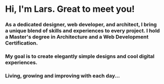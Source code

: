 # Hi, I'm Lars. Great to meet you!

### As a dedicated designer, web developer, and architect, I bring a unique blend of skills and experiences to every project. I hold a Master's degree in Architecture and a Web Development Certification.
### My goal is to create elegantly simple designs and cool digital experiences.


### Living, growing and improving with each day...

<!--
**CodeLars79/CodeLars79** is a ✨ _special_ ✨ repository because its `README.md` (this file) appears on your GitHub profile.

Here are some ideas to get you started:

- 🔭 I’m currently working on ...
- 🌱 I’m currently learning ...
- 👯 I’m looking to collaborate on ...
- 🤔 I’m looking for help with ..
- 💬 Ask me about ...
- 📫 How to reach me: ...
- 😄 Pronouns: ...
- ⚡ Fun fact: ...
-->
